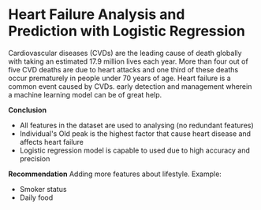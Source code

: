 # **Heart Failure Analysis and Prediction with Logistic Regression**

Cardiovascular diseases (CVDs) are the leading cause of death globally with taking an estimated 17.9 million lives each year. More than four out of five CVD deaths are due to heart attacks and one third of these deaths occur prematurely in people under 70 years of age. Heart failure is a common event caused by CVDs. early detection and management wherein a machine learning model can be of great help.

**Conclusion**
- All features in the dataset are used to analysing (no redundant features)
- Individual's Old peak is the highest factor that cause heart disease and affects heart failure
- Logistic regression model is capable to used due to high accuracy and precision

**Recommendation**
Adding more features about  lifestyle. Example:
- Smoker status
- Daily food
